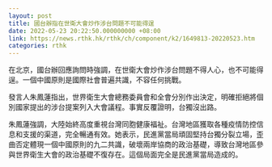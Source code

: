 ```yaml
---
layout: post
title: 國台辦指在世衛大會炒作涉台問題不可能得逞
date: 2022-05-23 20:22:50.000000000 +08:00
link: https://news.rthk.hk/rthk/ch/component/k2/1649813-20220523.htm
categories: rthk
---
```


在北京，國台辦回應詢問時強調，在世衛大會炒作涉台問題不得人心，也不可能得逞。一個中國原則是國際社會普遍共識，不容任何挑戰。

發言人朱鳳蓮指出，世界衛生大會總務委員會和全會分別作出決定，明確拒絕將個別國家提出的涉台提案列入大會議程。事實反覆證明，台獨沒出路。

朱鳳蓮強調，大陸始終高度重視台灣同胞健康福祉。台灣地區獲取各種疫情防控信息和支援的渠道，完全暢通有效。她表示，民進黨當局頑固堅持台獨分裂立場，歪曲否定體現一個中國原則的九二共識，破壞兩岸協商的政治基礎，導致台灣地區參與世界衛生大會的政治基礎不復存在。這個局面完全是民進黨當局造成的。
